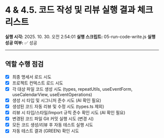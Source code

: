 # 4 & 4.5. 코드 작성 및 리뷰 실행 결과 체크리스트

**실행 시각:** 2025. 10. 30. 오전 2:54:01
**실행 스크립트:** 05-run-code-write.js
**실행 성공 여부:** ✅ 성공

---

## 역할 수행 점검

- [x] 최종 명세서 로드 시도
- [x] 프로젝트 컨텍스트 로드 시도
- [x] 각 대상 파일 코드 생성 시도 (types, repeatUtils, useEventForm, useCalendarView, useEventOperations)
- [x] 생성 시 타입 및 시그니처 준수 시도 (AI 확인 필요)
- [x] 생성된 코드 자동 리뷰 및 수정 시도 (types.ts 제외)
- [x] 리뷰 시 타입/스타일/Import 규칙 준수 확인 시도 (AI 확인 필요)
- [x] 변경된 코드 파일 Git 커밋 실행 시도 (변경 시)
- [x] 모든 코드 생성/리뷰 후 자동 테스트 실행 시도
- [x] 자동 테스트 결과 (GREEN) 확인 시도
